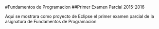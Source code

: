 #Fundamentos de Programacion
##Primer Examen Parcial 2015-2016

Aqui se mostrara como proyecto de Eclipse el primer examen parcial de la asignatura de Fundamentos de Programacion

